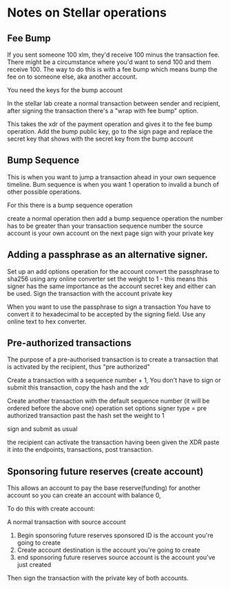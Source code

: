 # Notes on Stellar operations

## Fee Bump

If you sent someone 100 xlm, they'd receive 100 minus the transaction fee. 
There might be a circumstance where you'd want to send 100 and them receive 100. 
The way to do this is with a fee bump which means bump the fee on to someone else, aka another account. 

You need the keys for the bump account

In the stellar lab create a normal transaction between sender and recipient, 
after signing the transaction there's a "wrap with fee bump" option. 

This takes the xdr of the payment operation and gives it to the fee bump operation. 
Add the bump public key, go to the sign page and replace the secret key that shows with the secret key from the bump account

## Bump Sequence

This is when you want to jump a transaction ahead in your own sequence timeline. 
Bum sequence is when you want 1 operation to invalid a bunch of other possible operations. 

For this there is a bump sequence operation

create a normal  operation
then add a bump sequence operation
the number has to be greater than your transaction sequence number
the source account is your own account
on the next page sign with your private key


## Adding a passphrase as an alternative signer. 

Set up an add options operation for the account
convert the passphrase to sha256 using any online converter
set the weight to 1 - this means this signer has the same importance as the account secret key and either can be used. 
Sign the transaction with the account private key
  
When you want to use the passphrase to sign a transaction 
You have to convert it to hexadecimal to be accepted by the signing field.  Use any online text to  hex converter. 
  
  
## Pre-authorized transactions

The purpose of a pre-authorised transaction is to create a transaction that is activated by the recipient, 
thus "pre authorized"
  
Create a transaction with a sequence number + 1, 
You don't have to sign or submit this transaction, copy the hash and the xdr
    
Create another transaction with the default sequence number (it will be ordered before the above one) 
operation set options
signer type = pre authorized transaction
past the hash 
set the weight to 1
      
sign and submit as usual 
    
the recipient can activate the transaction having been given the XDR
paste it into the endpoints, transactions, post transaction. 
    
  

## Sponsoring future reserves (create account)

  This allows an account to pay the base reserve(funding) for another account
  so you can create an account with balance 0, 
  
  To do this with create account:
  
A normal transaction with source account
      
1. Begin sponsoring future reserves
sponsored ID is the account you're going to create
2. Create account
destination is the account you're going to create
3. end sponsoring future reserves
source account is the account you've just created
          
Then sign the transaction with the private key of both accounts. 
      
